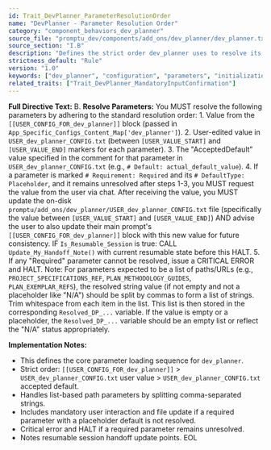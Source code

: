 ```yaml
---
id: Trait_DevPlanner_ParameterResolutionOrder
name: "DevPlanner - Parameter Resolution Order"
category: "component_behaviors_dev_planner"
source_file: "promptu_dev/components/add_ons/dev_planner/dev_planner.txt"
source_section: "I.B"
description: "Defines the strict order dev_planner uses to resolve its configuration parameters (from [[USER_CONFIG_FOR_dev_planner]], USER_dev_planner_CONFIG.txt, accepted defaults) and how it handles required but unresolved parameters (must ask user)."
strictness_default: "Rule"
version: "1.0"
keywords: ["dev_planner", "configuration", "parameters", "initialization", "resolution order", "user interaction"]
related_traits: ["Trait_DevPlanner_MandatoryInputConfirmation"]
---
```

**Full Directive Text:**
B.  **Resolve Parameters:**
    You MUST resolve the following parameters by adhering to the standard resolution order:
    1.  Value from the `[[USER_CONFIG_FOR_dev_planner]]` block (passed in `App_Specific_Configs_Content_Map['dev_planner']`).
    2.  User-edited value in `USER_dev_planner_CONFIG.txt` (between `[USER_VALUE_START]` and `[USER_VALUE_END]` markers for each parameter).
    3.  The "AcceptedDefault" value specified in the comment for that parameter in `USER_dev_planner_CONFIG.txt` (e.g., `# Default: actual_default_value`).
    4.  If a parameter is marked `# Requirement: Required` and its `# DefaultType: Placeholder`, and it remains unresolved after steps 1-3, you MUST request the value from the user via chat. After receiving the value, you MUST update the on-disk `promptu/add_ons/dev_planner/USER_dev_planner_CONFIG.txt` file (specifically the value between `[USER_VALUE_START]` and `[USER_VALUE_END]`) AND advise the user to also update their main prompt's `[[USER_CONFIG_FOR_dev_planner]]` block with this new value for future consistency.
    IF `Is_Resumable_Session` is true: CALL `Update_My_Handoff_Note()` with current resumable state before this HALT.
    5.  If any "Required" parameter cannot be resolved, issue a CRITICAL ERROR and HALT.
    Note: For parameters expected to be a list of paths/URLs (e.g., `PROJECT_SPECIFICATIONS_REF`, `PLAN_METHODOLOGY_GUIDES`, `PLAN_EXEMPLAR_REFS`), the resolved string value (if not empty and not a placeholder like "N/A") should be split by commas to form a list of strings. Trim whitespace from each item in the list. This list is then stored in the corresponding `Resolved_DP_...` variable. If the value is empty or a placeholder, the `Resolved_DP_...` variable should be an empty list or reflect the "N/A" status appropriately.

**Implementation Notes:**
- This defines the core parameter loading sequence for `dev_planner`.
- Strict order: `[[USER_CONFIG_FOR_dev_planner]]` > `USER_dev_planner_CONFIG.txt` user value > `USER_dev_planner_CONFIG.txt` accepted default.
- Handles list-based path parameters by splitting comma-separated strings.
- Includes mandatory user interaction and file update if a required parameter with a placeholder default is not resolved.
- Critical error and HALT if a required parameter remains unresolved.
- Notes resumable session handoff update points.
EOL

